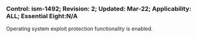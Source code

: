 ### Control: ism-1492; Revision: 2; Updated: Mar-22; Applicability: ALL; Essential Eight:N/A
<p>Operating system exploit protection functionality is enabled.</p>